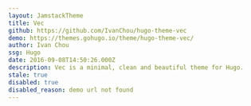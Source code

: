 ```yaml
---
layout: JamstackTheme
title: Vec
github: https://github.com/IvanChou/hugo-theme-vec
demo: https://themes.gohugo.io/theme/hugo-theme-vec/
author: Ivan Chou
ssg: Hugo
date: 2016-09-08T14:50:26.000Z
description: Vec is a minimal, clean and beautiful theme for Hugo.
stale: true
disabled: true
disabled_reason: demo url not found
---
```

